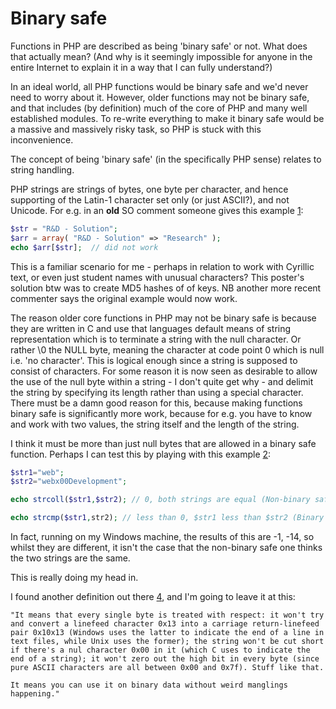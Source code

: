 

# Binary safe

Functions in PHP are described as being 'binary safe' or not. What does that actually mean? (And why is it seemingly impossible for anyone in the entire Internet to explain it in a way that I can fully understand?)

In an ideal world, all PHP functions would be binary safe and we'd never need to worry about it. However, older functions may not be binary safe, and that includes (by definition) much of the core of PHP and many well established modules. To re-write everything to make it binary safe would be a massive and massively risky task, so PHP is stuck with this inconvenience.

The concept of being 'binary safe' (in the specifically PHP sense) relates to string handling. 

PHP strings are strings of bytes, one byte per character, and hence supporting of the Latin-1 character set only (or just ASCII?), and not Unicode. For e.g. in an **old** SO comment someone gives this example [1][]:

```php
$str = "R&D - Solution";
$arr = array( "R&D - Solution" => "Research" );
echo $arr[$str];  // did not work
```

This is a familiar scenario for me - perhaps in relation to work with Cyrillic text, or even just student names with unusual characters? This poster's solution btw was to create MD5 hashes of of keys. NB another more recent commenter says the original example would now work.

The reason older core functions in PHP may not be binary safe is because they are written in C and use that languages default means of string representation which is to terminate a string with the null character. Or rather \0 the NULL byte, meaning the character at code point 0 which is null i.e. 'no character'. This is logical enough since a string is supposed to consist of characters. For some reason it is now seen as desirable to allow the use of the null byte within a string - I don't quite get why - and delimit the string by specifying its length rather than using a special character. There must be a damn good reason for this, because making functions binary safe is significantly more work, because for e.g. you have to know and work with two values, the string itself and the length of the string.

I think it must be more than just null bytes that are allowed in a binary safe function. Perhaps I can test this by playing with this example [2][1]:

```php
$str1="web";
$str2="webx00Development";

echo strcoll($str1,$str2); // 0, both strings are equal (Non-binary safe function)

echo strcmp($str1,str2); // less than 0, $str1 less than $str2 (Binary safe function)
```

In fact, running on my Windows machine, the results of this are -1, -14, so whilst they are different, it isn't the case that the non-binary safe one thinks the two strings are the same.

This is really doing my head in.

I found another definition out there [4][], and I'm going to leave it at this:

```
"It means that every single byte is treated with respect: it won't try and convert a linefeed character 0x13 into a carriage return-linefeed pair 0x10x13 (Windows uses the latter to indicate the end of a line in text files, while Unix uses the former); the string won't be cut short if there's a nul character 0x00 in it (which C uses to indicate the end of a string); it won't zero out the high bit in every byte (since pure ASCII characters are all between 0x00 and 0x7f). Stuff like that.

It means you can use it on binary data without weird manglings happening."
```





[1]: https://stackoverflow.com/a/17590910



[2]: https://stackoverflow.com/questions/3264514/in-php-what-does-it-mean-by-a-function-being-binary-safe
[3]: https://stackoverflow.com/questions/36933837/why-are-there-binary-safe-and-binary-unsafe-functions-in-php
[4]: https://board.phpbuilder.com/d/10286686-binary-safe-what-does-it-mean


